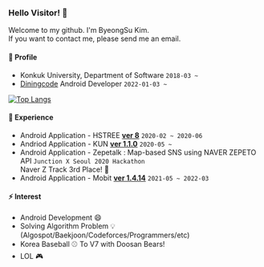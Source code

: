 ### Hello Visitor! 👋

Welcome to my github. I'm ByeongSu Kim.  
If you want to contact me, please send me an email.

#### :bust_in_silhouette: Profile  
- Konkuk University, Department of Software ```2018-03 ~```
- [Diningcode](https://play.google.com/store/apps/details?id=com.diningcode) Android Developer ```2022-01-03 ~```

[![Top Langs](https://github-readme-stats.vercel.app/api/top-langs/?username=kimbsu00&layout=compact&theme=default&langs_count=6)](https://github.com/anuraghazra/github-readme-stats)

#### 🌱 Experience  
- Android Application - HSTREE [**ver 8**](https://github.com/kimbsu00/HSTREE) ```2020-02 ~ 2020-06```
- Andriod Application - KUN [**ver 1.1.0**](https://play.google.com/store/apps/details?id=com.kunotice.kunotice) ```2020-05 ~ ```
- Android Application - Zepetalk : Map-based SNS using NAVER ZEPETO API ```Junction X Seoul 2020 Hackathon```  
 Naver Z Track 3rd Place! :clap:
- Android Application - Mobit [**ver 1.4.14**](https://github.com/kimbsu00/Mobit) ```2021-05 ~ 2022-03```

#### ⚡ Interest  
- Android Development 😄
- Solving Algorithm Problem :bulb: (Algospot/Baekjoon/Codeforces/Programmers/etc)
- Korea Baseball :baseball: To V7 with Doosan Bears!
- LOL :video_game:
